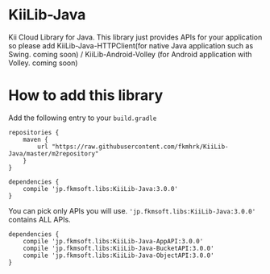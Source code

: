 KiiLib-Java
===========

Kii Cloud Library for Java. This library just provides APIs for your application so please add KiiLib-Java-HTTPClient(for native Java application such as Swing. coming soon) / KiiLib-Android-Volley (for Android application with Volley. coming soon)

How to add this library
=======================
Add the following entry to your `build.gradle`

```
repositories {
    maven {
        url "https://raw.githubusercontent.com/fkmhrk/KiiLib-Java/master/m2repository"
    }
}

dependencies {
    compile 'jp.fkmsoft.libs:KiiLib-Java:3.0.0'
}
```

You can pick only APIs you will use. `'jp.fkmsoft.libs:KiiLib-Java:3.0.0'` contains ALL APIs.

```
dependencies {
    compile 'jp.fkmsoft.libs:KiiLib-Java-AppAPI:3.0.0'
    compile 'jp.fkmsoft.libs:KiiLib-Java-BucketAPI:3.0.0'
    compile 'jp.fkmsoft.libs:KiiLib-Java-ObjectAPI:3.0.0'
}
```


